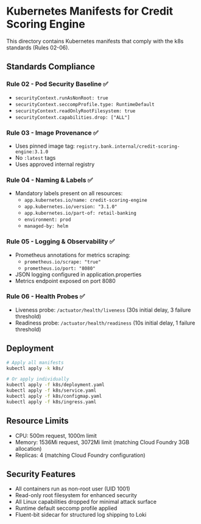 # Kubernetes Manifests for Credit Scoring Engine

This directory contains Kubernetes manifests that comply with the k8s standards (Rules 02-06).

## Standards Compliance

### Rule 02 - Pod Security Baseline ✅
- `securityContext.runAsNonRoot: true`
- `securityContext.seccompProfile.type: RuntimeDefault`
- `securityContext.readOnlyRootFilesystem: true`
- `securityContext.capabilities.drop: ["ALL"]`

### Rule 03 - Image Provenance ✅
- Uses pinned image tag: `registry.bank.internal/credit-scoring-engine:3.1.0`
- No `:latest` tags
- Uses approved internal registry

### Rule 04 - Naming & Labels ✅
- Mandatory labels present on all resources:
  - `app.kubernetes.io/name: credit-scoring-engine`
  - `app.kubernetes.io/version: "3.1.0"`
  - `app.kubernetes.io/part-of: retail-banking`
  - `environment: prod`
  - `managed-by: helm`

### Rule 05 - Logging & Observability ✅
- Prometheus annotations for metrics scraping:
  - `prometheus.io/scrape: "true"`
  - `prometheus.io/port: "8080"`
- JSON logging configured in application.properties
- Metrics endpoint exposed on port 8080

### Rule 06 - Health Probes ✅
- Liveness probe: `/actuator/health/liveness` (30s initial delay, 3 failure threshold)
- Readiness probe: `/actuator/health/readiness` (10s initial delay, 1 failure threshold)

## Deployment

```bash
# Apply all manifests
kubectl apply -k k8s/

# Or apply individually
kubectl apply -f k8s/deployment.yaml
kubectl apply -f k8s/service.yaml
kubectl apply -f k8s/configmap.yaml
kubectl apply -f k8s/ingress.yaml
```

## Resource Limits

- CPU: 500m request, 1000m limit
- Memory: 1536Mi request, 3072Mi limit (matching Cloud Foundry 3GB allocation)
- Replicas: 4 (matching Cloud Foundry configuration)

## Security Features

- All containers run as non-root user (UID 1001)
- Read-only root filesystem for enhanced security
- All Linux capabilities dropped for minimal attack surface
- Runtime default seccomp profile applied
- Fluent-bit sidecar for structured log shipping to Loki

